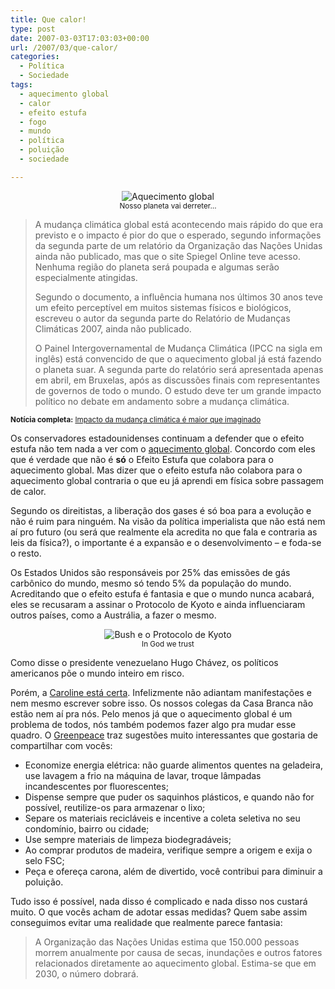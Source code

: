 ```yaml
---
title: Que calor!
type: post
date: 2007-03-03T17:03:03+00:00
url: /2007/03/que-calor/
categories:
  - Política
  - Sociedade
tags:
  - aquecimento global
  - calor
  - efeito estufa
  - fogo
  - mundo
  - política
  - poluição
  - sociedade

---
```

<p style="text-align:center;">
  <img src='https://i2.wp.com/tiagomadeira.com/wp-content/uploads/2007/03/aquecimento_global.jpg?w=604' alt='Aquecimento global' data-recalc-dims="1" /><br /><small>Nosso planeta vai derreter…</small>
</p>

> A mudança climática global está acontecendo mais rápido do que era previsto e o impacto é pior do que o esperado, segundo informações da segunda parte de um relatório da Organização das Nações Unidas ainda não publicado, mas que o site Spiegel Online teve acesso. Nenhuma região do planeta será poupada e algumas serão especialmente atingidas.
>
> Segundo o documento, a influência humana nos últimos 30 anos teve um efeito perceptível em muitos sistemas físicos e biológicos, escreveu o autor da segunda parte do Relatório de Mudanças Climáticas 2007, ainda não publicado.
>
> O Painel Intergovernamental de Mudança Climática (IPCC na sigla em inglês) está convencido de que o aquecimento global já está fazendo o planeta suar. A segunda parte do relatório será apresentada apenas em abril, em Bruxelas, após as discussões finais com representantes de governos de todo o mundo. O estudo deve ter um grande impacto político no debate em andamento sobre a mudança climática.

<small><strong>Notícia completa:</strong> <a href="http://noticias.terra.com.br/ciencia/interna/0,,OI1450206-EI8278,00.html">Impacto da mudança climática é maior que imaginado</a></small>

Os conservadores estadounidenses continuam a defender que o efeito estufa não tem nada a ver com o [aquecimento global][1]. Concordo com eles que é verdade que não é **só** o Efeito Estufa que colabora para o aquecimento global. Mas dizer que o efeito estufa não colabora para o aquecimento global contraria o que eu já aprendi em física sobre passagem de calor.

Segundo os direitistas, a liberação dos gases é só boa para a evolução e não é ruim para ninguém. Na visão da política imperialista que não está nem aí pro futuro (ou será que realmente ela acredita no que fala e contraria as leis da física?), o importante é a expansão e o desenvolvimento – e foda-se o resto.

Os Estados Unidos são responsáveis por 25% das emissões de gás carbônico do mundo, mesmo só tendo 5% da população do mundo. Acreditando que o efeito estufa é fantasia e que o mundo nunca acabará, eles se recusaram a assinar o Protocolo de Kyoto e ainda influenciaram outros países, como a Austrália, a fazer o mesmo.

<p style="text-align:center;">
  <img src='https://i0.wp.com/tiagomadeira.com/wp-content/uploads/2007/03/bush_kyoto.jpg?w=604' alt='Bush e o Protocolo de Kyoto' data-recalc-dims="1" /><br /><small>In God we trust</small>
</p>

Como disse o presidente venezuelano Hugo Chávez, os políticos americanos põe o mundo inteiro em risco.

Porém, a [Caroline está certa][2]. Infelizmente não adiantam manifestações e nem mesmo escrever sobre isso. Os nossos colegas da Casa Branca não estão nem aí pra nós. Pelo menos já que o aquecimento global é um problema de todos, nós também podemos fazer algo pra mudar esse quadro. O [Greenpeace][3] traz sugestões muito interessantes que gostaria de compartilhar com vocês:

  * Economize energia elétrica: não guarde alimentos quentes na geladeira, use lavagem a frio na máquina de lavar, troque lâmpadas incandescentes por fluorescentes;
  * Dispense sempre que puder os saquinhos plásticos, e quando não for possível, reutilize-os para armazenar o lixo;
  * Separe os materiais recicláveis e incentive a coleta seletiva no seu condomínio, bairro ou cidade;
  * Use sempre materiais de limpeza biodegradáveis;
  * Ao comprar produtos de madeira, verifique sempre a origem e exija o selo FSC;
  * Peça e ofereça carona, além de divertido, você contribui para diminuir a poluição.

Tudo isso é possível, nada disso é complicado e nada disso nos custará muito. O que vocês acham de adotar essas medidas? Quem sabe assim conseguimos evitar uma realidade que realmente parece fantasia:

> A Organização das Nações Unidas estima que 150.000 pessoas morrem anualmente por causa de secas, inundações e outros fatores relacionados diretamente ao aquecimento global. Estima-se que em 2030, o número dobrará.

 [1]: http://tiagomadeira.com/2007/03/02/futuro-proximo/
 [2]: http://tiagomadeira.com/2007/03/02/futuro-proximo/#comment-526
 [3]: http://www.greenpeace.org.br/

